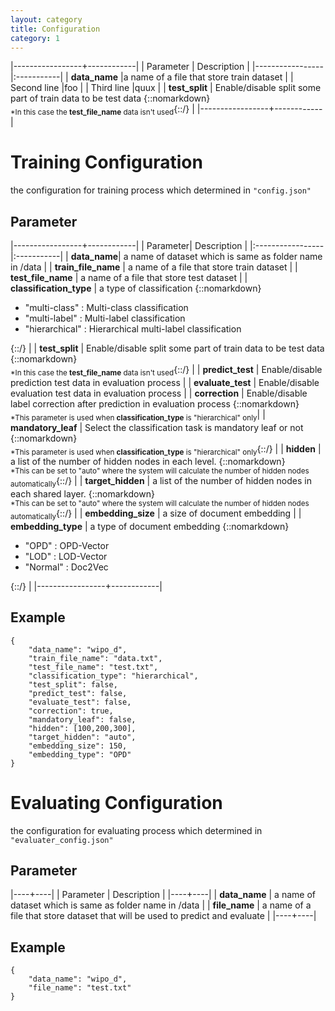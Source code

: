 ```yaml
---
layout: category
title: Configuration
category: 1
---
```



|-----------------+------------|
| Parameter | Description |
|-----------------|:-----------|
| **data_name** |a name of a file that store train dataset |
| Second line     |foo         |
| Third line      |quux        |
| **test_split**  | Enable/disable split some part of train data to be test data {::nomarkdown}<br><sub>\*In this case the **test_file_name** data isn't used</sub>{::/} |
|-----------------+------------|


# Training Configuration
the configuration for training process which determined in `"config.json"`
## Parameter
|-----------------+------------|
| Parameter| Description |
|:-----------------|:-----------|
| **data_name**| a name of dataset which is same as folder name in /data |
| **train_file_name**       | a name of a file that store train dataset |
| **test_file_name**        | a name of a file that store test dataset |
| **classification_type**   | a type of classification {::nomarkdown}<ul><li>"multi-class" : Multi-class classification</li><li>"multi-label" : Multi-label classification</li><li>"hierarchical" : Hierarchical multi-label classification</li></ul>{::/} |
| **test_split**            | Enable/disable split some part of train data to be test data {::nomarkdown}<br><sub>\*In this case the **test_file_name** data isn't used</sub>{::/} |
| **predict_test**          | Enable/disable prediction test data in evaluation process |
| **evaluate_test**         | Enable/disable evaluation test data in evaluation process |
| **correction**            | Enable/disable label correction after prediction in evaluation process {::nomarkdown}<br><sub>\*This parameter is used when **classification_type** is "hierarchical" only</sub>|
| **mandatory_leaf**        | Select the classification task is mandatory leaf or not {::nomarkdown}<br><sub>\*This parameter is used when **classification_type** is "hierarchical" only</sub>{::/} |
| **hidden**                | a list of the number of hidden nodes in each level. {::nomarkdown}<br><sub>\*This can be set to "auto" where the system will calculate the number of hidden nodes automatically</sub>{::/} |
| **target_hidden**         | a list of the number of hidden nodes in each shared layer. {::nomarkdown}<br><sub>\*This can be set to "auto" where the system will calculate the number of hidden nodes automatically</sub>{::/} |
| **embedding_size**        | a size of document embedding |
| **embedding_type**        | a type of document embedding {::nomarkdown}<ul><li>"OPD" : OPD-Vector</li><li>"LOD" : LOD-Vector</li><li>"Normal" : Doc2Vec</li></ul>{::/} |
|-----------------+------------|
## Example
~~~~
{
    "data_name": "wipo_d",
    "train_file_name": "data.txt",
    "test_file_name": "test.txt",
    "classification_type": "hierarchical",
    "test_split": false,
    "predict_test": false,
    "evaluate_test": false,
    "correction": true,
    "mandatory_leaf": false,
    "hidden": [100,200,300],
    "target_hidden": "auto",
    "embedding_size": 150,
    "embedding_type": "OPD"
}
~~~~

# Evaluating Configuration
the configuration for evaluating process which determined in `"evaluater_config.json"`
## Parameter
|----+----|
| Parameter | Description |
|----+----|
| **data_name** | a name of dataset which is same as folder name in /data |
| **file_name** | a name of a file that store dataset that will be used to predict and evaluate |
|----+----|
## Example
~~~~
{
    "data_name": "wipo_d",
    "file_name": "test.txt"
}
~~~~